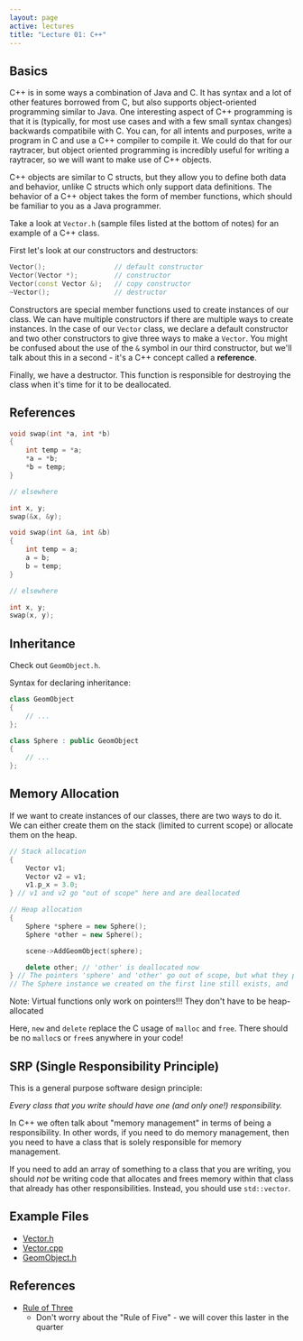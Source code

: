 ```yaml
---
layout: page
active: lectures
title: "Lecture 01: C++"
---
```


## Basics

C++ is in some ways a combination of Java and C.
It has syntax and a lot of other features borrowed from C, but also supports object-oriented programming similar to Java.
One interesting aspect of C++ programming is that it is (typically, for most use cases and with a few small syntax changes) backwards compatibile with C.
You can, for all intents and purposes, write a program in C and use a C++ compiler to compile it.
We could do that for our raytracer, but object oriented programming is incredibly useful for writing a raytracer, so we will want to make use of C++ objects.

C++ objects are similar to C structs, but they allow you to define both data and behavior, unlike C structs which only support data definitions.
The behavior of a C++ object takes the form of member functions, which should be familiar to you as a Java programmer.

Take a look at `Vector.h` (sample files listed at the bottom of notes) for an example of a C++ class.

First let's look at our constructors and destructors:

```cpp
Vector();                 // default constructor
Vector(Vector *);         // constructor
Vector(const Vector &);   // copy constructor
~Vector();                // destructor
```

Constructors are special member functions used to create instances of our class.
We can have multiple constructors if there are multiple ways to create instances.
In the case of our `Vector` class, we declare a default constructor and two other constructors to give three ways to make a `Vector`.
You might be confused about the use of the `&` symbol in our third constructor, but we'll talk about this in a second - it's a C++ concept called a **reference**.

Finally, we have a destructor.
This function is responsible for destroying the class when it's time for it to be deallocated.

## References

```cpp
void swap(int *a, int *b)
{
    int temp = *a;
    *a = *b;
    *b = temp;
}

// elsewhere

int x, y;
swap(&x, &y);
```

```cpp
void swap(int &a, int &b)
{
    int temp = a;
    a = b;
    b = temp;
}

// elsewhere

int x, y;
swap(x, y);
```


## Inheritance

Check out `GeomObject.h`.

Syntax for declaring inheritance:

```cpp
class GeomObject
{
    // ...
};

class Sphere : public GeomObject
{
    // ...
};
```


## Memory Allocation

If we want to create instances of our classes, there are two ways to do it.
We can either create them on the stack (limited to current scope) or allocate them on the heap.

```cpp
// Stack allocation
{
    Vector v1;
    Vector v2 = v1;
    v1.p_x = 3.0;
} // v1 and v2 go "out of scope" here and are deallocated
```

```cpp
// Heap allocation
{
    Sphere *sphere = new Sphere();
    Sphere *other = new Sphere();

    scene->AddGeomObject(sphere);

    delete other; // 'other' is deallocated now
} // The pointers 'sphere' and 'other' go out of scope, but what they point to is not deallocated.
// The Sphere instance we created on the first line still exists, and 'scene' can still use it
```

Note: Virtual functions only work on pointers!!! They don't have to be heap-allocated

Here, `new` and `delete` replace the C usage of `malloc` and `free`.
There should be no `malloc`s or `free`s anywhere in your code!


## SRP (Single Responsibility Principle)

This is a general purpose software design principle:

*Every class that you write should have one (and only one!) responsibility.*

In C++ we often talk about "memory management" in terms of being a responsibility.
In other words, if you need to do memory management, then you need to have a class that is solely responsible for memory management.

If you need to add an array of something to a class that you are writing, you should *not* be writing code that allocates and frees memory within that class that already has other responsibilities.
Instead, you should use `std::vector`.

## Example Files

- [Vector.h](https://github.com/iondune/csc473-samplecode/blob/master/Vector.h)
- [Vector.cpp](https://github.com/iondune/csc473-samplecode/blob/master/Vector.cpp)
- [GeomObject.h](https://github.com/iondune/csc473-samplecode/blob/master/GeomObject.h)

## References

- [Rule of Three](http://en.cppreference.com/w/cpp/language/rule_of_three)
  - Don't worry about the "Rule of Five" - we will cover this laster in the quarter
